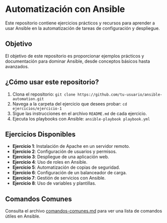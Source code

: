 # Automatización con Ansible

Este repositorio contiene ejercicios prácticos y recursos para aprender a usar Ansible en la automatización de tareas de configuración y despliegue.

## Objetivo
El objetivo de este repositorio es proporcionar ejemplos prácticos y documentación para dominar Ansible, desde conceptos básicos hasta avanzados.

## ¿Cómo usar este repositorio?
1. Clona el repositorio: `git clone https://github.com/tu-usuario/ansible-automation.git`
2. Navega a la carpeta del ejercicio que desees probar: `cd ejercicios/ejercicio-1`
3. Sigue las instrucciones en el archivo `README.md` de cada ejercicio.
4. Ejecuta los playbooks con Ansible: `ansible-playbook playbook.yml`

## Ejercicios Disponibles
- **Ejercicio 1**: Instalación de Apache en un servidor remoto.
- **Ejercicio 2**: Configuración de usuarios y permisos.
- **Ejercicio 3**: Despliegue de una aplicación web.
- **Ejercicio 4**: Uso de roles en Ansible.
- **Ejercicio 5**: Automatización de copias de seguridad.
- **Ejercicio 6**: Configuración de un balanceador de carga.
- **Ejercicio 7**: Gestión de servicios con Ansible.
- **Ejercicio 8**: Uso de variables y plantillas.

## Comandos Comunes
Consulta el archivo [comandos-comunes.md](comandos-comunes.md) para ver una lista de comandos útiles en Ansible.
